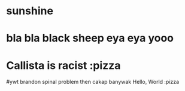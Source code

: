# sunshine
# bla bla black sheep eya eya yooo
# Callista is racist :pizza
#ywt brandon spinal problem then cakap banywak
Hello, World :pizza
